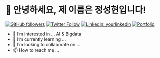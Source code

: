 # 👋 안녕하세요, 제 이름은 정성현입니다!

[![GitHub followers](https://img.shields.io/github/followers/your_github_username.svg?style=social&label=Follow&maxAge=2592000)](https://github.com/your_github_username?tab=followers)
[![Twitter Follow](https://img.shields.io/twitter/follow/your_twitter_username?style=social)](https://twitter.com/your_twitter_username)
[![Linkedin: yourlinkedin](https://img.shields.io/badge/-yourlinkedin-blue?style=flat-square&logo=Linkedin&logoColor=white&link=https://www.linkedin.com/in/yourlinkedin/)](https://www.linkedin.com/in/yourlinkedin/)
[![Portfolio](https://img.shields.io/badge/-Portfolio-green)](https://your-portfolio-url.com)

- 👀 I’m interested in ... AI & Bigdata
- 🌱 I’m currently learning ...
- 💞️ I’m looking to collaborate on ...
- 📫 How to reach me ...

<!---
awayjsh/awayjsh is a ✨ special ✨ repository because its `README.md` (this file) appears on your GitHub profile.
You can click the Preview link to take a look at your changes.
--->
